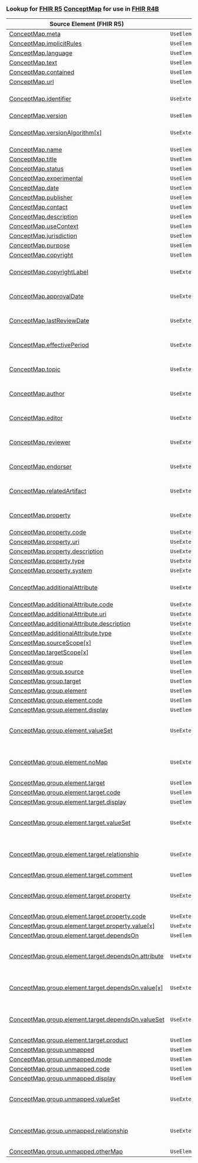 ### Lookup for [FHIR R5](https://hl7.org/fhir/R5/) [ConceptMap](https://hl7.org/fhir/R5/ConceptMap.html) for use in [FHIR R4B](https://hl7.org/fhir/R4B/)

| Source Element (FHIR R5) | Usage | Target |
| -------------- | ----- | ------ |
| [ConceptMap.meta](https://hl7.org/fhir/R5/ConceptMap.html#resource) | `UseElementSameName` | [ConceptMap.meta](https://hl7.org/fhir/R4B/ConceptMap.html#resource) |
| [ConceptMap.implicitRules](https://hl7.org/fhir/R5/ConceptMap.html#resource) | `UseElementSameName` | [ConceptMap.implicitRules](https://hl7.org/fhir/R4B/ConceptMap.html#resource) |
| [ConceptMap.language](https://hl7.org/fhir/R5/ConceptMap.html#resource) | `UseElementSameName` | [ConceptMap.language](https://hl7.org/fhir/R4B/ConceptMap.html#resource) |
| [ConceptMap.text](https://hl7.org/fhir/R5/ConceptMap.html#resource) | `UseElementSameName` | [ConceptMap.text](https://hl7.org/fhir/R4B/ConceptMap.html#resource) |
| [ConceptMap.contained](https://hl7.org/fhir/R5/ConceptMap.html#resource) | `UseElementSameName` | [ConceptMap.contained](https://hl7.org/fhir/R4B/ConceptMap.html#resource) |
| [ConceptMap.url](https://hl7.org/fhir/R5/ConceptMap.html#resource) | `UseElementSameName` | [ConceptMap.url](https://hl7.org/fhir/R4B/ConceptMap.html#resource) |
| [ConceptMap.identifier](https://hl7.org/fhir/R5/ConceptMap.html#resource) | `UseExtension` | [http://hl7.org/fhir/5.0/StructureDefinition/extension-ConceptMap.identifier](StructureDefinition-ext-R5-ConceptMap.identifier.html) |
| [ConceptMap.version](https://hl7.org/fhir/R5/ConceptMap.html#resource) | `UseElementSameName` | [ConceptMap.version](https://hl7.org/fhir/R4B/ConceptMap.html#resource) |
| [ConceptMap.versionAlgorithm[x]](https://hl7.org/fhir/R5/ConceptMap.html#resource) | `UseExtension` | [http://hl7.org/fhir/5.0/StructureDefinition/extension-ConceptMap.versionAlgorithm](StructureDefinition-ext-R5-ConceptMap.versionAlgorithm.html) |
| [ConceptMap.name](https://hl7.org/fhir/R5/ConceptMap.html#resource) | `UseElementSameName` | [ConceptMap.name](https://hl7.org/fhir/R4B/ConceptMap.html#resource) |
| [ConceptMap.title](https://hl7.org/fhir/R5/ConceptMap.html#resource) | `UseElementSameName` | [ConceptMap.title](https://hl7.org/fhir/R4B/ConceptMap.html#resource) |
| [ConceptMap.status](https://hl7.org/fhir/R5/ConceptMap.html#resource) | `UseElementSameName` | [ConceptMap.status](https://hl7.org/fhir/R4B/ConceptMap.html#resource) |
| [ConceptMap.experimental](https://hl7.org/fhir/R5/ConceptMap.html#resource) | `UseElementSameName` | [ConceptMap.experimental](https://hl7.org/fhir/R4B/ConceptMap.html#resource) |
| [ConceptMap.date](https://hl7.org/fhir/R5/ConceptMap.html#resource) | `UseElementSameName` | [ConceptMap.date](https://hl7.org/fhir/R4B/ConceptMap.html#resource) |
| [ConceptMap.publisher](https://hl7.org/fhir/R5/ConceptMap.html#resource) | `UseElementSameName` | [ConceptMap.publisher](https://hl7.org/fhir/R4B/ConceptMap.html#resource) |
| [ConceptMap.contact](https://hl7.org/fhir/R5/ConceptMap.html#resource) | `UseElementSameName` | [ConceptMap.contact](https://hl7.org/fhir/R4B/ConceptMap.html#resource) |
| [ConceptMap.description](https://hl7.org/fhir/R5/ConceptMap.html#resource) | `UseElementSameName` | [ConceptMap.description](https://hl7.org/fhir/R4B/ConceptMap.html#resource) |
| [ConceptMap.useContext](https://hl7.org/fhir/R5/ConceptMap.html#resource) | `UseElementSameName` | [ConceptMap.useContext](https://hl7.org/fhir/R4B/ConceptMap.html#resource) |
| [ConceptMap.jurisdiction](https://hl7.org/fhir/R5/ConceptMap.html#resource) | `UseElementSameName` | [ConceptMap.jurisdiction](https://hl7.org/fhir/R4B/ConceptMap.html#resource) |
| [ConceptMap.purpose](https://hl7.org/fhir/R5/ConceptMap.html#resource) | `UseElementSameName` | [ConceptMap.purpose](https://hl7.org/fhir/R4B/ConceptMap.html#resource) |
| [ConceptMap.copyright](https://hl7.org/fhir/R5/ConceptMap.html#resource) | `UseElementSameName` | [ConceptMap.copyright](https://hl7.org/fhir/R4B/ConceptMap.html#resource) |
| [ConceptMap.copyrightLabel](https://hl7.org/fhir/R5/ConceptMap.html#resource) | `UseExtension` | [http://hl7.org/fhir/5.0/StructureDefinition/extension-ConceptMap.copyrightLabel](StructureDefinition-ext-R5-ConceptMap.copyrightLabel.html) |
| [ConceptMap.approvalDate](https://hl7.org/fhir/R5/ConceptMap.html#resource) | `UseExtension` | [http://hl7.org/fhir/5.0/StructureDefinition/extension-ConceptMap.approvalDate](StructureDefinition-ext-R5-ConceptMap.approvalDate.html) |
| [ConceptMap.lastReviewDate](https://hl7.org/fhir/R5/ConceptMap.html#resource) | `UseExtension` | [http://hl7.org/fhir/5.0/StructureDefinition/extension-ConceptMap.lastReviewDate](StructureDefinition-ext-R5-ConceptMap.lastReviewDate.html) |
| [ConceptMap.effectivePeriod](https://hl7.org/fhir/R5/ConceptMap.html#resource) | `UseExtension` | [http://hl7.org/fhir/5.0/StructureDefinition/extension-ConceptMap.effectivePeriod](StructureDefinition-ext-R5-ConceptMap.effectivePeriod.html) |
| [ConceptMap.topic](https://hl7.org/fhir/R5/ConceptMap.html#resource) | `UseExtension` | [http://hl7.org/fhir/5.0/StructureDefinition/extension-ConceptMap.topic](StructureDefinition-ext-R5-ConceptMap.topic.html) |
| [ConceptMap.author](https://hl7.org/fhir/R5/ConceptMap.html#resource) | `UseExtension` | [http://hl7.org/fhir/5.0/StructureDefinition/extension-ConceptMap.author](StructureDefinition-ext-R5-ConceptMap.author.html) |
| [ConceptMap.editor](https://hl7.org/fhir/R5/ConceptMap.html#resource) | `UseExtension` | [http://hl7.org/fhir/5.0/StructureDefinition/extension-ConceptMap.editor](StructureDefinition-ext-R5-ConceptMap.editor.html) |
| [ConceptMap.reviewer](https://hl7.org/fhir/R5/ConceptMap.html#resource) | `UseExtension` | [http://hl7.org/fhir/5.0/StructureDefinition/extension-ConceptMap.reviewer](StructureDefinition-ext-R5-ConceptMap.reviewer.html) |
| [ConceptMap.endorser](https://hl7.org/fhir/R5/ConceptMap.html#resource) | `UseExtension` | [http://hl7.org/fhir/5.0/StructureDefinition/extension-ConceptMap.endorser](StructureDefinition-ext-R5-ConceptMap.endorser.html) |
| [ConceptMap.relatedArtifact](https://hl7.org/fhir/R5/ConceptMap.html#resource) | `UseExtension` | [http://hl7.org/fhir/5.0/StructureDefinition/extension-ConceptMap.relatedArtifact](StructureDefinition-ext-R5-ConceptMap.relatedArtifact.html) |
| [ConceptMap.property](https://hl7.org/fhir/R5/ConceptMap.html#resource) | `UseExtension` | [http://hl7.org/fhir/5.0/StructureDefinition/extension-ConceptMap.property](StructureDefinition-ext-R5-ConceptMap.property.html) |
| [ConceptMap.property.code](https://hl7.org/fhir/R5/ConceptMap.html#resource) | `UseExtensionFromAncestor` | - |
| [ConceptMap.property.uri](https://hl7.org/fhir/R5/ConceptMap.html#resource) | `UseExtensionFromAncestor` | - |
| [ConceptMap.property.description](https://hl7.org/fhir/R5/ConceptMap.html#resource) | `UseExtensionFromAncestor` | - |
| [ConceptMap.property.type](https://hl7.org/fhir/R5/ConceptMap.html#resource) | `UseExtensionFromAncestor` | - |
| [ConceptMap.property.system](https://hl7.org/fhir/R5/ConceptMap.html#resource) | `UseExtensionFromAncestor` | - |
| [ConceptMap.additionalAttribute](https://hl7.org/fhir/R5/ConceptMap.html#resource) | `UseExtension` | [http://hl7.org/fhir/5.0/StructureDefinition/extension-ConceptMap.additionalAttribute](StructureDefinition-ext-R5-ConceptMap.additionalAttribute.html) |
| [ConceptMap.additionalAttribute.code](https://hl7.org/fhir/R5/ConceptMap.html#resource) | `UseExtensionFromAncestor` | - |
| [ConceptMap.additionalAttribute.uri](https://hl7.org/fhir/R5/ConceptMap.html#resource) | `UseExtensionFromAncestor` | - |
| [ConceptMap.additionalAttribute.description](https://hl7.org/fhir/R5/ConceptMap.html#resource) | `UseExtensionFromAncestor` | - |
| [ConceptMap.additionalAttribute.type](https://hl7.org/fhir/R5/ConceptMap.html#resource) | `UseExtensionFromAncestor` | - |
| [ConceptMap.sourceScope[x]](https://hl7.org/fhir/R5/ConceptMap.html#resource) | `UseElementRenamed` | [ConceptMap.source[x]](https://hl7.org/fhir/R4B/ConceptMap.html#resource) |
| [ConceptMap.targetScope[x]](https://hl7.org/fhir/R5/ConceptMap.html#resource) | `UseElementRenamed` | [ConceptMap.target[x]](https://hl7.org/fhir/R4B/ConceptMap.html#resource) |
| [ConceptMap.group](https://hl7.org/fhir/R5/ConceptMap.html#resource) | `UseElementSameName` | [ConceptMap.group](https://hl7.org/fhir/R4B/ConceptMap.html#resource) |
| [ConceptMap.group.source](https://hl7.org/fhir/R5/ConceptMap.html#resource) | `UseElementSameName` | [ConceptMap.group.source](https://hl7.org/fhir/R4B/ConceptMap.html#resource) |
| [ConceptMap.group.target](https://hl7.org/fhir/R5/ConceptMap.html#resource) | `UseElementSameName` | [ConceptMap.group.target](https://hl7.org/fhir/R4B/ConceptMap.html#resource) |
| [ConceptMap.group.element](https://hl7.org/fhir/R5/ConceptMap.html#resource) | `UseElementSameName` | [ConceptMap.group.element](https://hl7.org/fhir/R4B/ConceptMap.html#resource) |
| [ConceptMap.group.element.code](https://hl7.org/fhir/R5/ConceptMap.html#resource) | `UseElementSameName` | [ConceptMap.group.element.code](https://hl7.org/fhir/R4B/ConceptMap.html#resource) |
| [ConceptMap.group.element.display](https://hl7.org/fhir/R5/ConceptMap.html#resource) | `UseElementSameName` | [ConceptMap.group.element.display](https://hl7.org/fhir/R4B/ConceptMap.html#resource) |
| [ConceptMap.group.element.valueSet](https://hl7.org/fhir/R5/ConceptMap.html#resource) | `UseExtension` | [http://hl7.org/fhir/5.0/StructureDefinition/extension-ConceptMap.group.element.valueSet](StructureDefinition-ext-R5-ConceptMap.gr.el.valueSet.html) |
| [ConceptMap.group.element.noMap](https://hl7.org/fhir/R5/ConceptMap.html#resource) | `UseExtension` | [http://hl7.org/fhir/5.0/StructureDefinition/extension-ConceptMap.group.element.noMap](StructureDefinition-ext-R5-ConceptMap.gr.el.noMap.html) |
| [ConceptMap.group.element.target](https://hl7.org/fhir/R5/ConceptMap.html#resource) | `UseElementSameName` | [ConceptMap.group.element.target](https://hl7.org/fhir/R4B/ConceptMap.html#resource) |
| [ConceptMap.group.element.target.code](https://hl7.org/fhir/R5/ConceptMap.html#resource) | `UseElementSameName` | [ConceptMap.group.element.target.code](https://hl7.org/fhir/R4B/ConceptMap.html#resource) |
| [ConceptMap.group.element.target.display](https://hl7.org/fhir/R5/ConceptMap.html#resource) | `UseElementSameName` | [ConceptMap.group.element.target.display](https://hl7.org/fhir/R4B/ConceptMap.html#resource) |
| [ConceptMap.group.element.target.valueSet](https://hl7.org/fhir/R5/ConceptMap.html#resource) | `UseExtension` | [http://hl7.org/fhir/5.0/StructureDefinition/extension-ConceptMap.group.element.target.valueSet](StructureDefinition-ext-R5-ConceptMap.gr.el.ta.valueSet.html) |
| [ConceptMap.group.element.target.relationship](https://hl7.org/fhir/R5/ConceptMap.html#resource) | `UseExtension` | [http://hl7.org/fhir/5.0/StructureDefinition/extension-ConceptMap.group.element.target.relationship](StructureDefinition-ext-R5-ConceptMap.gr.el.ta.relationship.html) |
| [ConceptMap.group.element.target.comment](https://hl7.org/fhir/R5/ConceptMap.html#resource) | `UseElementSameName` | [ConceptMap.group.element.target.comment](https://hl7.org/fhir/R4B/ConceptMap.html#resource) |
| [ConceptMap.group.element.target.property](https://hl7.org/fhir/R5/ConceptMap.html#resource) | `UseExtension` | [http://hl7.org/fhir/5.0/StructureDefinition/extension-ConceptMap.group.element.target.property](StructureDefinition-ext-R5-ConceptMap.gr.el.ta.property.html) |
| [ConceptMap.group.element.target.property.code](https://hl7.org/fhir/R5/ConceptMap.html#resource) | `UseExtensionFromAncestor` | - |
| [ConceptMap.group.element.target.property.value[x]](https://hl7.org/fhir/R5/ConceptMap.html#resource) | `UseExtensionFromAncestor` | - |
| [ConceptMap.group.element.target.dependsOn](https://hl7.org/fhir/R5/ConceptMap.html#resource) | `UseElementSameName` | [ConceptMap.group.element.target.dependsOn](https://hl7.org/fhir/R4B/ConceptMap.html#resource) |
| [ConceptMap.group.element.target.dependsOn.attribute](https://hl7.org/fhir/R5/ConceptMap.html#resource) | `UseExtension` | [http://hl7.org/fhir/5.0/StructureDefinition/extension-ConceptMap.group.element.target.dependsOn.attribute](StructureDefinition-ext-R5-ConceptMap.gr.el.ta.de.attribute.html) |
| [ConceptMap.group.element.target.dependsOn.value[x]](https://hl7.org/fhir/R5/ConceptMap.html#resource) | `UseExtension` | [http://hl7.org/fhir/5.0/StructureDefinition/extension-ConceptMap.group.element.target.dependsOn.value](StructureDefinition-ext-R5-ConceptMap.gr.el.ta.de.value.html) |
| [ConceptMap.group.element.target.dependsOn.valueSet](https://hl7.org/fhir/R5/ConceptMap.html#resource) | `UseExtension` | [http://hl7.org/fhir/5.0/StructureDefinition/extension-ConceptMap.group.element.target.dependsOn.valueSet](StructureDefinition-ext-R5-ConceptMap.gr.el.ta.de.valueSet.html) |
| [ConceptMap.group.element.target.product](https://hl7.org/fhir/R5/ConceptMap.html#resource) | `UseElementSameName` | [ConceptMap.group.element.target.product](https://hl7.org/fhir/R4B/ConceptMap.html#resource) |
| [ConceptMap.group.unmapped](https://hl7.org/fhir/R5/ConceptMap.html#resource) | `UseElementSameName` | [ConceptMap.group.unmapped](https://hl7.org/fhir/R4B/ConceptMap.html#resource) |
| [ConceptMap.group.unmapped.mode](https://hl7.org/fhir/R5/ConceptMap.html#resource) | `UseElementSameName` | [ConceptMap.group.unmapped.mode](https://hl7.org/fhir/R4B/ConceptMap.html#resource) |
| [ConceptMap.group.unmapped.code](https://hl7.org/fhir/R5/ConceptMap.html#resource) | `UseElementSameName` | [ConceptMap.group.unmapped.code](https://hl7.org/fhir/R4B/ConceptMap.html#resource) |
| [ConceptMap.group.unmapped.display](https://hl7.org/fhir/R5/ConceptMap.html#resource) | `UseElementSameName` | [ConceptMap.group.unmapped.display](https://hl7.org/fhir/R4B/ConceptMap.html#resource) |
| [ConceptMap.group.unmapped.valueSet](https://hl7.org/fhir/R5/ConceptMap.html#resource) | `UseExtension` | [http://hl7.org/fhir/5.0/StructureDefinition/extension-ConceptMap.group.unmapped.valueSet](StructureDefinition-ext-R5-ConceptMap.gr.un.valueSet.html) |
| [ConceptMap.group.unmapped.relationship](https://hl7.org/fhir/R5/ConceptMap.html#resource) | `UseExtension` | [http://hl7.org/fhir/5.0/StructureDefinition/extension-ConceptMap.group.unmapped.relationship](StructureDefinition-ext-R5-ConceptMap.gr.un.relationship.html) |
| [ConceptMap.group.unmapped.otherMap](https://hl7.org/fhir/R5/ConceptMap.html#resource) | `UseElementRenamed` | [ConceptMap.group.unmapped.url](https://hl7.org/fhir/R4B/ConceptMap.html#resource) |
